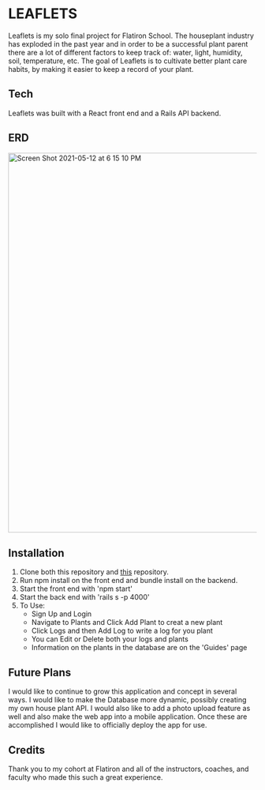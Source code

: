 # LEAFLETS

Leaflets is my solo final project for Flatiron School. The houseplant industry has exploded in the past year and in order to be a successful plant parent there are a lot of different factors to keep track of: water, light, humidity, soil, temperature, etc. The goal of Leaflets is to cultivate better plant care habits, by making it easier to keep a record of your plant.  

## Tech
Leaflets was built with a React front end and a Rails API backend. 

## ERD
<img width="769" alt="Screen Shot 2021-05-12 at 6 15 10 PM" src="https://user-images.githubusercontent.com/73048932/118055581-00f7e880-b34e-11eb-9fd9-e10a70cb7545.png">

## Installation
1. Clone both this repository and [this](https://github.com/beendra/leaflets-front) repository.
2. Run npm install on the front end and bundle install on the backend.
3. Start the front end with 'npm start'
4. Start the back end with 'rails s -p 4000'
5. To Use:
    - Sign Up and Login
    - Navigate to Plants and Click Add Plant to creat a new plant
    - Click Logs and then Add Log to write a log for you plant
    - You can Edit or Delete both your logs and plants
    - Information on the plants in the database are on the 'Guides' page

## Future Plans
I would like to continue to grow this application and concept in several ways. I would like to make the Database more dynamic, possibly creating my own house plant API. I would also like to add a photo upload feature as well and also make the web app into a mobile application. Once these are accomplished I would like to officially deploy the app for use. 

## Credits
Thank you to my cohort at Flatiron and all of the instructors, coaches, and faculty who made this such a great experience. 
